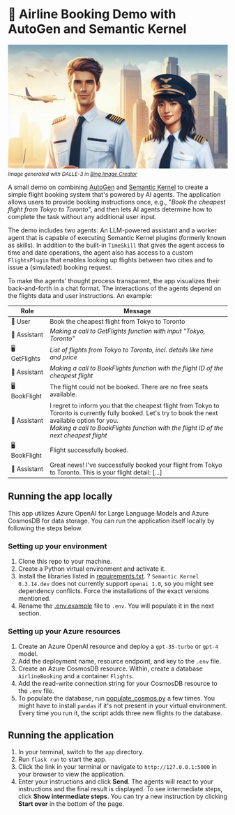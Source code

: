 # 🛫 Airline Booking Demo with AutoGen and Semantic Kernel

![Two pilots smiling](/app/static/img/banner.png)<br>
<small>*Image generated with DALLE-3 in [Bing Image Creator](https://bing.com/images/create)*</small>

A small demo on combining [AutoGen](https://github.com/microsoft/autogen) and [Semantic Kernel](https://github.com/microsoft/semantic-kernel) to create a simple flight booking system that's powered by AI agents.
The application allows users to provide booking instructions once, e.g., "*Book the cheapest flight from Tokyo to Toronto*", and then lets AI agents determine how to complete the task without any additional user input. 

The demo includes two agents: An LLM-powered assistant and a worker agent that is capable of executing Semantic Kernel plugins (formerly known as skills). In addition to the built-in `TimeSkill` that gives the agent access to time and date operations, the agent also has access to a custom `FlightsPlugin` that enables looking up flights between two cities and to issue a (simulated) booking request.

To make the agents' thought process transparent, the app visualizes their back-and-forth in a chat format. The interactions of the agents depend on the flights data and user instructions. An example:

| Role | Message |
| -------- | -------- |
| 👤 User   | Book the cheapest flight from Tokyo to Toronto   |
| 🤖 Assistant   | *Making a call to GetFlights function with input "Tokyo, Toronto"*   |
| 🖥️ GetFlights | *List of flights from Tokyo to Toronto, incl. details like time and price* |
| 🤖 Assistant | *Making a call to BookFlights function with the flight ID of the cheapest flight* |
| 🖥️ BookFlight | The flight could not be booked. There are no free seats available. |
| 🤖 Assistant | I regret to inform you that the cheapest flight from Tokyo to Toronto is currently fully booked. Let's try to book the next available option for you. <br>*Making a call to BookFlights function with the flight ID of the next cheapest flight* |
| 🖥️ BookFlight | Flight successfully booked. |
| 🤖 Assistant | Great news! I've successfully booked your flight from Tokyo to Toronto. This is your flight detail: [...]

## Running the app locally
This app utilizes Azure OpenAI for Large Language Models and Azure CosmosDB for data storage. You can run the application itself locally by following the steps below.

### Setting up your environment
1. Clone this repo to your machine.
1. Create a Python virtual environment and activate it.
1. Install the libraries listed in [requirements.txt](app/requirements.txt). ? `Semantic Kernel 0.3.14.dev` does not currently support `openai 1.0`, so you might see dependency conflicts. Force the installations of the exact versions mentioned.
1. Rename the [.env.example](/app/.env.example) file to `.env`. You will populate it in the next section.

### Setting up your Azure resources
1. Create an Azure OpenAI resource and deploy a `gpt-35-turbo` or `gpt-4` model.
1. Add the deployment name, resource endpoint, and key to the `.env` file.
1. Create an Azure CosmosDB resource. Within, create a database `AirlineBooking` and a container `Flights`.
1. Add the read-write connection string for your CosmosDB resource to the `.env` file.
1. To populate the database, run [populate_cosmos.py](/setup/populate_cosmos.py) a few times. You might have to install `pandas` if it's not present in your virtual environment. Every time you run it, the script adds three new flights to the database. 

## Running the application
1. In your terminal, switch to the `app` directory. 
1. Run `flask run` to start the app.
1. Click the link in your terminal or navigate to `http://127.0.0.1:5000` in your browser to view the application.
1. Enter your instructions and click **Send**. The agents will react to your instructions and the final result is displayed. To see intermediate steps, click **Show intermediate steps**. You can try a new instruction by clicking **Start over** in the bottom of the page.
